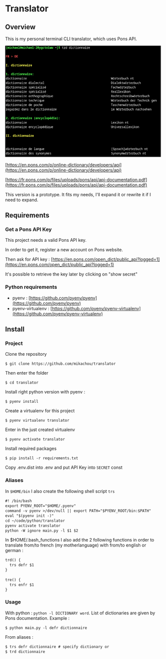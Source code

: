 # Translator

## Overview

This is my personal terminal CLI translator, which uses Pons API.

![Translator](https://github.com/mikachou/translator/blob/main/translator.png?raw=true)

[https://en.pons.com/p/online-dictionary/developers/api](https://en.pons.com/p/online-dictionary/developers/api)

[https://fr.pons.com/p/files/uploads/pons/api/api-documentation.pdf](https://fr.pons.com/p/files/uploads/pons/api/api-documentation.pdf)

This version is a prototype. It fits my needs, I'll expand it or rewrite it if I need to expand.

## Requirements

### Get a Pons API Key

This project needs a valid Pons API key.

In order to get it, register a new account on Pons website.

Then ask for API key : [https://en.pons.com/open_dict/public_api?logged=1](https://en.pons.com/open_dict/public_api?logged=1)

It's possible to retrieve the key later by clicking on "show secret"

### Python requirements

* pyenv : [https://github.com/pyenv/pyenv](https://github.com/pyenv/pyenv)
* pyenv-virtualenv : [https://github.com/pyenv/pyenv-virtualenv](https://github.com/pyenv/pyenv-virtualenv)

## Install

### Project

Clone the repository

```
$ git clone https://github.com/mikachou/translator
```

Then enter the folder
```
$ cd translator
```

Install right python version with pyenv :

```
$ pyenv install
```

Create a virtualenv for this project

```
$ pyenv virtualenv translator
```

Enter in the just created virtualenv

```
$ pyenv activate translator
```

Install required packages
```
$ pip install -r requirements.txt
```

Copy .env.dist into .env and put API Key into `SECRET` const

### Aliases

In `$HOME/bin` I also create the following shell script `trs`
```
#! /bin/bash
export PYENV_ROOT="$HOME/.pyenv"
command -v pyenv >/dev/null || export PATH="$PYENV_ROOT/bin:$PATH"
eval "$(pyenv init -)"
cd ~/code/python/translator
pyenv activate translator
python -W ignore main.py -l $1 $2
```

In $HOME/.bash_functions I also add the 2 following functions in order to translate from/to
 french (my motherlanguage) with from/to english or german :

```
trd() {
  trs defr $1
}

tre() {
  trs enfr $1
}
```

### Usage

With python : `python -l DICTIONARY word`. List of dictionaries are given by Pons documentation. Example :
```
$ python main.py -l defr dictionnaire
```

From aliases :
```
$ trs defr dictionnaire # specify dictionary or
$ trd dictionnaire
```
